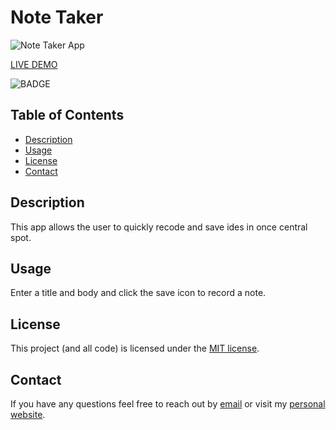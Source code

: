 # Note Taker

![Note Taker App](./Assets/demo.gif)

[LIVE DEMO](https://sheltered-forest-61586.herokuapp.com/)

![BADGE](https://img.shields.io/badge/license-MIT-blue.svg)

## Table of Contents

- [Description](#description)
- [Usage](#usage)
- [License](#license)
- [Contact](#contact)

## Description

This app allows the user to quickly recode and save ides in once central spot.

## Usage

Enter a title and body and click the save icon to record a note.

## License

This project (and all code) is licensed under the [MIT license](https://opensource.org/licenses/MIT).

## Contact

If you have any questions feel free to reach out by [email](mailto:sissyhanks@yahoo.com) or visit my [personal website](https://github.com/sissyhanks).
